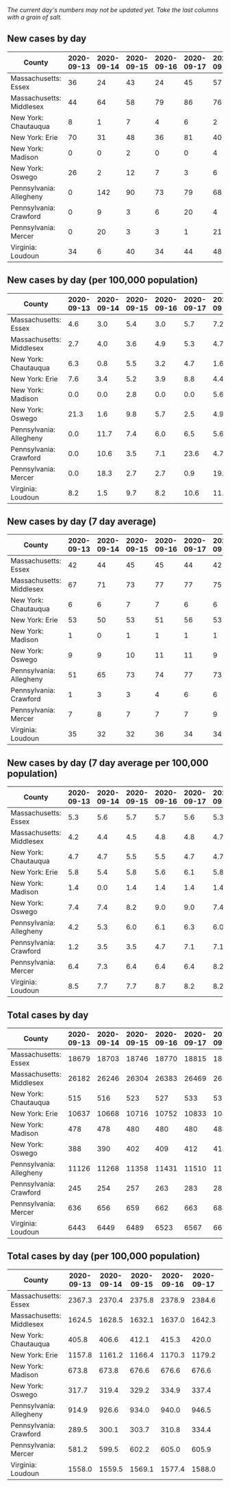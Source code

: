 _The current day's numbers may not be updated yet. Take the last columns with a grain of salt._
## New cases by day

| County | 2020-09-13 | 2020-09-14 | 2020-09-15 | 2020-09-16 | 2020-09-17 | 2020-09-18 | 2020-09-19 |
| --- | --- | --- | --- | --- | --- | --- | --- |
| Massachusetts: Essex | 36 | 24 | 43 | 24 | 45 | 57 |  |
| Massachusetts: Middlesex | 44 | 64 | 58 | 79 | 86 | 76 |  |
| New York: Chautauqua | 8 | 1 | 7 | 4 | 6 | 2 |  |
| New York: Erie | 70 | 31 | 48 | 36 | 81 | 40 |  |
| New York: Madison | 0 | 0 | 2 | 0 | 0 | 4 |  |
| New York: Oswego | 26 | 2 | 12 | 7 | 3 | 6 |  |
| Pennsylvania: Allegheny | 0 | 142 | 90 | 73 | 79 | 68 |  |
| Pennsylvania: Crawford | 0 | 9 | 3 | 6 | 20 | 4 |  |
| Pennsylvania: Mercer | 0 | 20 | 3 | 3 | 1 | 21 |  |
| Virginia: Loudoun | 34 | 6 | 40 | 34 | 44 | 48 |  |

## New cases by day (per 100,000 population)

| County | 2020-09-13 | 2020-09-14 | 2020-09-15 | 2020-09-16 | 2020-09-17 | 2020-09-18 | 2020-09-19 |
| --- | --- | --- | --- | --- | --- | --- | --- |
| Massachusetts: Essex | 4.6 | 3.0 | 5.4 | 3.0 | 5.7 | 7.2 |  |
| Massachusetts: Middlesex | 2.7 | 4.0 | 3.6 | 4.9 | 5.3 | 4.7 |  |
| New York: Chautauqua | 6.3 | 0.8 | 5.5 | 3.2 | 4.7 | 1.6 |  |
| New York: Erie | 7.6 | 3.4 | 5.2 | 3.9 | 8.8 | 4.4 |  |
| New York: Madison | 0.0 | 0.0 | 2.8 | 0.0 | 0.0 | 5.6 |  |
| New York: Oswego | 21.3 | 1.6 | 9.8 | 5.7 | 2.5 | 4.9 |  |
| Pennsylvania: Allegheny | 0.0 | 11.7 | 7.4 | 6.0 | 6.5 | 5.6 |  |
| Pennsylvania: Crawford | 0.0 | 10.6 | 3.5 | 7.1 | 23.6 | 4.7 |  |
| Pennsylvania: Mercer | 0.0 | 18.3 | 2.7 | 2.7 | 0.9 | 19.2 |  |
| Virginia: Loudoun | 8.2 | 1.5 | 9.7 | 8.2 | 10.6 | 11.6 |  |

## New cases by day (7 day average)

| County | 2020-09-13 | 2020-09-14 | 2020-09-15 | 2020-09-16 | 2020-09-17 | 2020-09-18 | 2020-09-19 |
| --- | --- | --- | --- | --- | --- | --- | --- |
| Massachusetts: Essex | 42 | 44 | 45 | 45 | 44 | 42 |  |
| Massachusetts: Middlesex | 67 | 71 | 73 | 77 | 77 | 75 |  |
| New York: Chautauqua | 6 | 6 | 7 | 7 | 6 | 6 |  |
| New York: Erie | 53 | 50 | 53 | 51 | 56 | 53 |  |
| New York: Madison | 1 | 0 | 1 | 1 | 1 | 1 |  |
| New York: Oswego | 9 | 9 | 10 | 11 | 11 | 9 |  |
| Pennsylvania: Allegheny | 51 | 65 | 73 | 74 | 77 | 73 |  |
| Pennsylvania: Crawford | 1 | 3 | 3 | 4 | 6 | 6 |  |
| Pennsylvania: Mercer | 7 | 8 | 7 | 7 | 7 | 9 |  |
| Virginia: Loudoun | 35 | 32 | 32 | 36 | 34 | 34 |  |

## New cases by day (7 day average per 100,000 population)

| County | 2020-09-13 | 2020-09-14 | 2020-09-15 | 2020-09-16 | 2020-09-17 | 2020-09-18 | 2020-09-19 |
| --- | --- | --- | --- | --- | --- | --- | --- |
| Massachusetts: Essex | 5.3 | 5.6 | 5.7 | 5.7 | 5.6 | 5.3 |  |
| Massachusetts: Middlesex | 4.2 | 4.4 | 4.5 | 4.8 | 4.8 | 4.7 |  |
| New York: Chautauqua | 4.7 | 4.7 | 5.5 | 5.5 | 4.7 | 4.7 |  |
| New York: Erie | 5.8 | 5.4 | 5.8 | 5.6 | 6.1 | 5.8 |  |
| New York: Madison | 1.4 | 0.0 | 1.4 | 1.4 | 1.4 | 1.4 |  |
| New York: Oswego | 7.4 | 7.4 | 8.2 | 9.0 | 9.0 | 7.4 |  |
| Pennsylvania: Allegheny | 4.2 | 5.3 | 6.0 | 6.1 | 6.3 | 6.0 |  |
| Pennsylvania: Crawford | 1.2 | 3.5 | 3.5 | 4.7 | 7.1 | 7.1 |  |
| Pennsylvania: Mercer | 6.4 | 7.3 | 6.4 | 6.4 | 6.4 | 8.2 |  |
| Virginia: Loudoun | 8.5 | 7.7 | 7.7 | 8.7 | 8.2 | 8.2 |  |

## Total cases by day

| County | 2020-09-13 | 2020-09-14 | 2020-09-15 | 2020-09-16 | 2020-09-17 | 2020-09-18 | 2020-09-19 |
| --- | --- | --- | --- | --- | --- | --- | --- |
| Massachusetts: Essex | 18679 | 18703 | 18746 | 18770 | 18815 | 18872 |  |
| Massachusetts: Middlesex | 26182 | 26246 | 26304 | 26383 | 26469 | 26545 |  |
| New York: Chautauqua | 515 | 516 | 523 | 527 | 533 | 535 |  |
| New York: Erie | 10637 | 10668 | 10716 | 10752 | 10833 | 10873 |  |
| New York: Madison | 478 | 478 | 480 | 480 | 480 | 484 |  |
| New York: Oswego | 388 | 390 | 402 | 409 | 412 | 418 |  |
| Pennsylvania: Allegheny | 11126 | 11268 | 11358 | 11431 | 11510 | 11578 |  |
| Pennsylvania: Crawford | 245 | 254 | 257 | 263 | 283 | 287 |  |
| Pennsylvania: Mercer | 636 | 656 | 659 | 662 | 663 | 684 |  |
| Virginia: Loudoun | 6443 | 6449 | 6489 | 6523 | 6567 | 6615 |  |

## Total cases by day (per 100,000 population)

| County | 2020-09-13 | 2020-09-14 | 2020-09-15 | 2020-09-16 | 2020-09-17 | 2020-09-18 | 2020-09-19 |
| --- | --- | --- | --- | --- | --- | --- | --- |
| Massachusetts: Essex | 2367.3 | 2370.4 | 2375.8 | 2378.9 | 2384.6 | 2391.8 |  |
| Massachusetts: Middlesex | 1624.5 | 1628.5 | 1632.1 | 1637.0 | 1642.3 | 1647.0 |  |
| New York: Chautauqua | 405.8 | 406.6 | 412.1 | 415.3 | 420.0 | 421.6 |  |
| New York: Erie | 1157.8 | 1161.2 | 1166.4 | 1170.3 | 1179.2 | 1183.5 |  |
| New York: Madison | 673.8 | 673.8 | 676.6 | 676.6 | 676.6 | 682.3 |  |
| New York: Oswego | 317.7 | 319.4 | 329.2 | 334.9 | 337.4 | 342.3 |  |
| Pennsylvania: Allegheny | 914.9 | 926.6 | 934.0 | 940.0 | 946.5 | 952.1 |  |
| Pennsylvania: Crawford | 289.5 | 300.1 | 303.7 | 310.8 | 334.4 | 339.1 |  |
| Pennsylvania: Mercer | 581.2 | 599.5 | 602.2 | 605.0 | 605.9 | 625.1 |  |
| Virginia: Loudoun | 1558.0 | 1559.5 | 1569.1 | 1577.4 | 1588.0 | 1599.6 |  |
